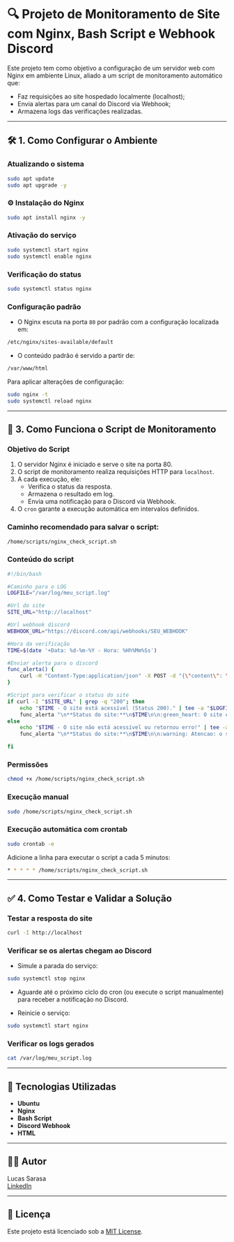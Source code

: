 
# 🔍 Projeto de Monitoramento de Site com Nginx, Bash Script e Webhook Discord

Este projeto tem como objetivo a configuração de um servidor web com Nginx em ambiente Linux, aliado a um script de monitoramento automático que:

- Faz requisições ao site hospedado localmente (localhost);
- Envia alertas para um canal do Discord via Webhook;
- Armazena logs das verificações realizadas.

---

## 🛠️ 1. Como Configurar o Ambiente

### Atualizando o sistema

```bash
sudo apt update
sudo apt upgrade -y
```

### ⚙️ Instalação do Nginx

```bash
sudo apt install nginx -y
```

### Ativação do serviço

```bash
sudo systemctl start nginx
sudo systemctl enable nginx
```

### Verificação do status

```bash
sudo systemctl status nginx
```

### Configuração padrão

- O Nginx escuta na porta `80` por padrão com a configuração localizada em:

```bash
/etc/nginx/sites-available/default
```

- O conteúdo padrão é servido a partir de:

```bash
/var/www/html
```

Para aplicar alterações de configuração:

```bash
sudo nginx -t
sudo systemctl reload nginx
```

---

## 📜 3. Como Funciona o Script de Monitoramento

### Objetivo do Script

1. O servidor Nginx é iniciado e serve o site na porta 80.  
2. O script de monitoramento realiza requisições HTTP para `localhost`.  
3. A cada execução, ele:  
   - Verifica o status da resposta.  
   - Armazena o resultado em log.  
   - Envia uma notificação para o Discord via Webhook.  
4. O `cron` garante a execução automática em intervalos definidos.

### Caminho recomendado para salvar o script:

```bash
/home/scripts/nginx_check_script.sh
```

### Conteúdo do script

```bash
#!/bin/bash

#Caminho para o LOG
LOGFILE="/var/log/meu_script.log"

#Url do site
SITE_URL="http://localhost"

#Url webhook discord
WEBHOOK_URL="https://discord.com/api/webhooks/SEU_WEBHOOK"

#Hora da verificação
TIME=$(date '+Data: %d-%m-%Y - Hora: %Hh%Mm%Ss')

#Enviar alerta para o discord
func_alerta() {
    curl -H "Content-Type:application/json" -X POST -d "{\"content\": \"$1\"}" "$WEBHOOK_URL";
}

#Script para verificar o status do site
if curl -I "$SITE_URL" | grep -q "200"; then
    echo "$TIME - O site está acessível (Status 200)." | tee -a "$LOGFILE"
    func_alerta "\n**Status do site:**\n$TIME\n\n:green_heart: O site está acessível e retornou o status 200!"
else 
    echo "$TIME - O site não está acessível ou retornou erro!" | tee -a "$LOGFILE"
    func_alerta "\n**Status do site:**\n$TIME\n\n:warning: Atencao: o site não está acessível ou retornou erro!"

fi
```

### Permissões

```bash
chmod +x /home/scripts/nginx_check_script.sh
```

### Execução manual

```bash
sudo /home/scripts/nginx_check_script.sh
```

### Execução automática com crontab

```bash
sudo crontab -e
```

Adicione a linha para executar o script a cada 5 minutos:

```bash
* * * * * /home/scripts/nginx_check_script.sh
```

---

## ✅ 4. Como Testar e Validar a Solução

### Testar a resposta do site

```bash
curl -I http://localhost
```

### Verificar se os alertas chegam ao Discord

- Simule a parada do serviço:
```bash
sudo systemctl stop nginx
```
- Aguarde até o próximo ciclo do cron (ou execute o script manualmente) para receber a notificação no Discord.

- Reinicie o serviço:
```bash
sudo systemctl start nginx
```

### Verificar os logs gerados

```bash
cat /var/log/meu_script.log
```

---

## 🧰 Tecnologias Utilizadas

- **Ubuntu**
- **Nginx**
- **Bash Script**
- **Discord Webhook**
- **HTML**

---

## 👨‍💻 Autor

Lucas Sarasa  
[LinkedIn](https://www.linkedin.com/in/lucassarasa)

---

## 📄 Licença

Este projeto está licenciado sob a [MIT License](LICENSE).